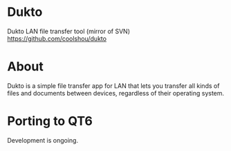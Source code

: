 # Dukto
Dukto LAN file transfer tool (mirror of SVN) https://github.com/coolshou/dukto
# About
Dukto is a simple file transfer app for LAN that lets you transfer all kinds of files and documents between devices, regardless of their operating system.
# Porting to QT6
Development is ongoing.

